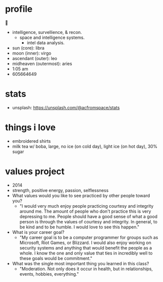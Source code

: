 # profile

🌌

- intelligence, survellience, & recon.
  - space and intelligence systems.
    - intel data analysis.
- sun (core): libra
- moon (inner): virgo
- ascendant (outer): leo
- midheaven (outermost): aries
- 1:05 am
- 605664649

# stats

- unsplash: https://unsplash.com/@acfromspace/stats

# things i love

- embroidered shirts
- milk tea w/ boba, large, no ice (on cold day), light ice (on hot day), 30% sugar

# values project

- 2014
- strength, positive energy, passion, selflessness
- What values would you like to see practiced by other people toward you?
  - "I would very much enjoy people practicing courtesy and integrity around me. The amount of people who don't practice this is very depressing to me. People should have a good sense of what a good person is through the values of courtesy and integrity. In general, to be kind and to be humble. I would love to see this happen."
- What is your career goal?
  - "My career goal is to be a computer programmer for groups such as Microsoft, Riot Games, or Blizzard. I would also enjoy working on security systems and anything that would benefit the people as a whole. I know the one and only value that ties in incredibly well to these goals would be commitment."
- What was the single most important thing you learned in this class?
  - "Moderation. Not only does it occur in health, but in relationships, events, hobbies, everything."

